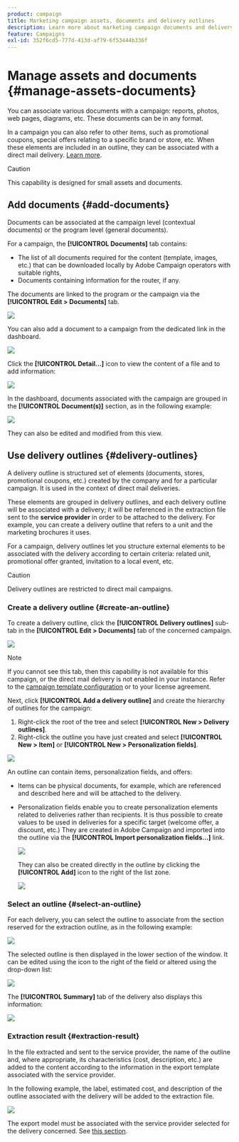 ```yaml
---
product: campaign
title: Marketing campaign assets, documents and delivery outlines
description: Learn more about marketing campaign documents and delivery outlines
feature: Campaigns
exl-id: 352f6cd5-777d-413d-af79-6f53444b336f
---
```

# Manage assets and documents {#manage-assets-documents}

You can associate various documents with a campaign: reports, photos, web pages, diagrams, etc. These documents can be in any format.

In a campaign you can also refer to other items, such as promotional coupons, special offers relating to a specific brand or store, etc. When these elements are included in an outline, they can be associated with a direct mail delivery. [Learn more](#associating-and-structuring-resources-linked-via-a-delivery-outline).


>[!CAUTION]
>
>This capability is designed for small assets and documents. 

<!--
>[!NOTE]
>
>If you are using Campaign Marketing Resource Management module, you can also manage a library of marketing resources that are available for several users for collaborative work. [Learn more](../../mrm/using/managing-marketing-resources.md).
-->

## Add documents {#add-documents}

Documents can be associated at the campaign level (contextual documents) or the program level (general documents).

For a campaign, the **[!UICONTROL Documents]** tab contains:

* The list of all documents required for the content (template, images, etc.) that can be downloaded locally by Adobe Campaign operators with suitable rights,
* Documents containing information for the router, if any.

The documents are linked to the program or the campaign via the **[!UICONTROL Edit > Documents]** tab. 

![](assets/op_add_document.png)

You can also add a document to a campaign from the dedicated link in the dashboard.

![](assets/add_a_document_in_op.png)

Click the **[!UICONTROL Detail...]** icon to view the content of a file and to add information:

![](assets/add_document_details.png)

In the dashboard, documents associated with the campaign are grouped in the **[!UICONTROL Document(s)]** section, as in the following example:

![](assets/edit_documents.png)

They can also be edited and modified from this view.

## Use delivery outlines {#delivery-outlines}

A delivery outline is structured set of elements (documents, stores, promotional coupons, etc.) created by the company and for a particular campaign. It is used in the context of direct mail deliveries.

These elements are grouped in delivery outlines, and each delivery outline will be associated with a delivery; it will be referenced in the extraction file sent to the **service provider** in order to be attached to the delivery. For example, you can create a delivery outline that refers to a unit and the marketing brochures it uses.

For a campaign, delivery outlines let you structure external elements to be associated with the delivery according to certain criteria: related unit, promotional offer granted, invitation to a local event, etc.

>[!CAUTION]
>
>Delivery outlines are restricted to direct mail campaigns.

### Create a delivery outline {#create-an-outline}

To create a delivery outline, click the **[!UICONTROL Delivery outlines]** sub-tab in the **[!UICONTROL Edit > Documents]** tab of the concerned campaign.

![](assets/add-a-delivery-outline.png)


>[!NOTE]
>
>If you cannot see this tab, then this capability is not available for this campaign, or the direct mail delivery is not enabled in your instance. Refer to the [campaign template configuration](marketing-campaign-templates.md#campaign-templates) or to your license agreement.

Next, click **[!UICONTROL Add a delivery outline]** and create the hierarchy of outlines for the campaign:

1. Right-click the root of the tree and select **[!UICONTROL New > Delivery outlines]**.
1. Right-click the outline you have just created and select **[!UICONTROL New > Item]** or **[!UICONTROL New > Personalization fields]**.

![](assets/del-outline-add-new-item.png)

An outline can contain items, personalization fields, and offers:

* Items can be physical documents, for example, which are referenced and described here and will be attached to the delivery. 
* Personalization fields enable you to create personalization elements related to deliveries rather than recipients. It is thus possible to create values to be used in deliveries for a specific target (welcome offer, a discount, etc.) They are created in Adobe Campaign and imported into the outline via the **[!UICONTROL Import personalization fields...]** link. 

  ![](assets/del-outline-perso-field.png)

  They can also be created directly in the outline by clicking the **[!UICONTROL Add]** icon to the right of the list zone.

  ![](assets/add-del-outline-button.png)


### Select an outline {#select-an-outline}

For each delivery, you can select the outline to associate from the section reserved for the extraction outline, as in the following example:

![](assets/select-delivery-outline.png)

The selected outline is then displayed in the lower section of the window. It can be edited using the icon to the right of the field or altered using the drop-down list:

![](assets/delivery-outline-selected.png)

The **[!UICONTROL Summary]** tab of the delivery also displays this information:

![](assets/delivery-outline-in-dashboard.png)

### Extraction result {#extraction-result}

In the file extracted and sent to the service provider, the name of the outline and, where appropriate, its characteristics (cost, description, etc.) are added to the content according to the information in the export template associated with the service provider.

In the following example, the label, estimated cost, and description of the outline associated with the delivery will be added to the extraction file. 

![](assets/campaign-export-template.png)

The export model must be associated with the service provider selected for the delivery concerned. See [this  section](providers--stocks-and-budgets.md#creating-service-providers-and-their-cost-structures).
